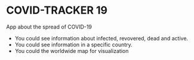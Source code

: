 # COVID-TRACKER 19

App about the spread of COVID-19
- You could see information about infected, revovered, dead and active.
- You could see information in a specific country.
- You could the worldwide map for visualization